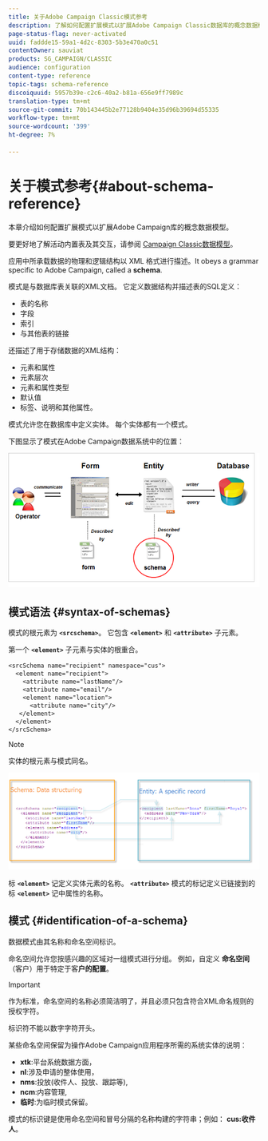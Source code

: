 ```yaml
---
title: 关于Adobe Campaign Classic模式参考
description: 了解如何配置扩展模式以扩展Adobe Campaign Classic数据库的概念数据模型。
page-status-flag: never-activated
uuid: faddde15-59a1-4d2c-8303-5b3e470a0c51
contentOwner: sauviat
products: SG_CAMPAIGN/CLASSIC
audience: configuration
content-type: reference
topic-tags: schema-reference
discoiquuid: 5957b39e-c2c6-40a2-b81a-656e9ff7989c
translation-type: tm+mt
source-git-commit: 70b143445b2e77128b9404e35d96b39694d55335
workflow-type: tm+mt
source-wordcount: '399'
ht-degree: 7%

---
```



# 关于模式参考{#about-schema-reference}

本章介绍如何配置扩展模式以扩展Adobe Campaign库的概念数据模型。

要更好地了解活动内置表及其交互，请参阅 [Campaign Classic数据模型](https://helpx.adobe.com/cn/campaign/kb/acc-datamodel.html)。

应用中所承载数据的物理和逻辑结构以 XML 格式进行描述。It obeys a grammar specific to Adobe Campaign, called a **schema**.

模式是与数据库表关联的XML文档。 它定义数据结构并描述表的SQL定义：

* 表的名称
* 字段
* 索引
* 与其他表的链接

还描述了用于存储数据的XML结构：

* 元素和属性
* 元素层次
* 元素和属性类型
* 默认值
* 标签、说明和其他属性。

模式允许您在数据库中定义实体。 每个实体都有一个模式。

下图显示了模式在Adobe Campaign数据系统中的位置：

![](assets/reference_schema_intro.png)

## 模式语法 {#syntax-of-schemas}

模式的根元素为 **`<srcschema>`**。 它包含 **`<element>`** 和 **`<attribute>`** 子元素。

第一个 **`<element>`** 子元素与实体的根重合。

```
<srcSchema name="recipient" namespace="cus">
  <element name="recipient">  
    <attribute name="lastName"/>
    <attribute name="email"/>
    <element name="location">
      <attribute name="city"/>
   </element>
  </element>
</srcSchema>
```

>[!NOTE]
>
>实体的根元素与模式同名。

![](assets/s_ncs_configuration_schema_and_entity.png)

标 **`<element>`** 记定义实体元素的名称。 **`<attribute>`** 模式的标记定义已链接到的标 **`<element>`** 记中属性的名称。

## 模式 {#identification-of-a-schema}

数据模式由其名称和命名空间标识。

命名空间允许您按感兴趣的区域对一组模式进行分组。 例如，自定义 **命名空间** （客户）用于特定于客&#x200B;**户的配置**。

>[!IMPORTANT]
>
>作为标准，命名空间的名称必须简洁明了，并且必须只包含符合XML命名规则的授权字符。
>
>标识符不能以数字字符开头。

某些命名空间保留为操作Adobe Campaign应用程序所需的系统实体的说明：

* **xtk**:平台系统数据方面，
* **nl**:涉及申请的整体使用，
* **nms**:投放(收件人、投放、跟踪等),
* **ncm**:内容管理,
* **临时**:为临时模式保留。

模式的标识键是使用命名空间和冒号分隔的名称构建的字符串；例如： **cus:收件人**。
